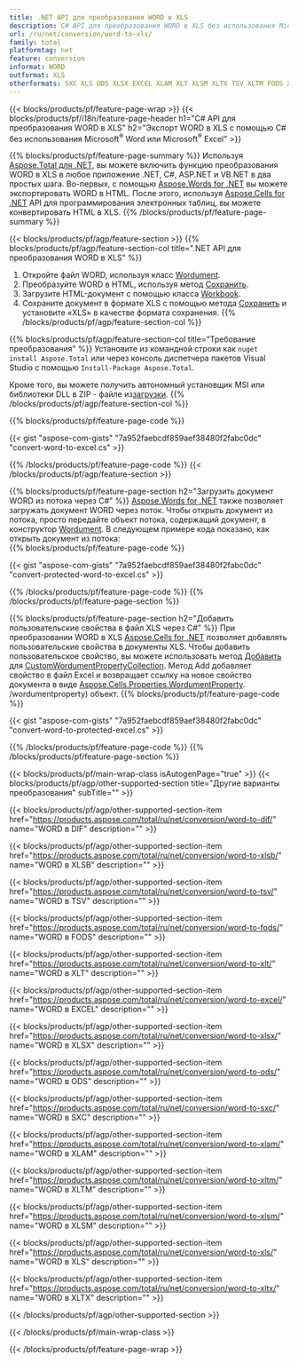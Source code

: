 ```yaml
---
title: .NET API для преобразования WORD в XLS
description: C# API для преобразования WORD в XLS без использования Microsoft Excel или Adobe Reader
url: /ru/net/conversion/word-to-xls/
family: total
platformtag: net
feature: conversion
informat: WORD
outformat: XLS
otherformats: SXC XLS ODS XLSX EXCEL XLAM XLT XLSM XLTX TSV XLTM FODS XLSB XLS
---
```

{{< blocks/products/pf/feature-page-wrap >}}
{{< blocks/products/pf/i18n/feature-page-header h1="C# API для преобразования WORD в XLS" h2="Экспорт WORD в XLS с помощью C# без использования Microsoft<sup>&reg;</sup> Word или Microsoft<sup>&reg;</sup> Excel" >}}

{{% blocks/products/pf/feature-page-summary %}}
Используя [Aspose.Total для .NET](https://products.aspose.com/total/net/), вы можете включить функцию преобразования WORD в XLS в любое приложение .NET, C#, ASP.NET и VB.NET в два простых шага. Во-первых, с помощью [Aspose.Words for .NET](https://products.aspose.com/words/net/) вы можете экспортировать WORD в HTML. После этого, используя [Aspose.Cells for .NET](https://products.aspose.com/cells/net/) API для программирования электронных таблиц, вы можете конвертировать HTML в XLS.
{{% /blocks/products/pf/feature-page-summary  %}}

{{< blocks/products/pf/agp/feature-section >}}
{{% blocks/products/pf/agp/feature-section-col title=".NET API для преобразования WORD в XLS" %}}
1. Откройте файл WORD, используя класс [Wordument](https://apireference.aspose.com/words/net/aspose.words/wordument).
2. Преобразуйте WORD в HTML, используя метод [Сохранить](https://apireference.aspose.com/words/net/aspose.words.wordument/save/methods/4).
3. Загрузите HTML-документ с помощью класса [Workbook](https://apireference.aspose.com/cells/net/aspose.cells/workbook).
4. Сохраните документ в формате XLS с помощью метода [Сохранить](https://apireference.aspose.com/cells/net/aspose.cells.workbook/save/methods/4) и установите «XLS» в качестве формата сохранения.
{{% /blocks/products/pf/agp/feature-section-col %}}

{{% blocks/products/pf/agp/feature-section-col title="Требование преобразования" %}}
Установите из командной строки как ```nuget install Aspose.Total``` или через консоль диспетчера пакетов Visual Studio с помощью ```Install-Package Aspose.Total```.

Кроме того, вы можете получить автономный установщик MSI или библиотеки DLL в ZIP - файле из[загрузки](https://downloads.aspose.com/total/net).
{{% /blocks/products/pf/agp/feature-section-col %}}

{{% blocks/products/pf/feature-page-code %}}

{{< gist "aspose-com-gists" "7a952faebcdf859aef38480f2fabc0dc" "convert-word-to-excel.cs" >}}


{{% /blocks/products/pf/feature-page-code %}}
{{< /blocks/products/pf/agp/feature-section >}}

{{% blocks/products/pf/feature-page-section  h2="Загрузить документ WORD из потока через С#" %}}
[Aspose.Words for .NET](https://products.aspose.com/words/net/) также позволяет загружать документ WORD через поток. Чтобы открыть документ из потока, просто передайте объект потока, содержащий документ, в конструктор [Wordument](https://apireference.aspose.com/words/net/aspose.words/wordument). В следующем примере кода показано, как открыть документ из потока:  
{{% blocks/products/pf/feature-page-code %}}

{{< gist "aspose-com-gists" "7a952faebcdf859aef38480f2fabc0dc" "convert-protected-word-to-excel.cs" >}}

{{% /blocks/products/pf/feature-page-code  %}}
{{% /blocks/products/pf/feature-page-section %}}

{{% blocks/products/pf/feature-page-section  h2="Добавить пользовательские свойства в файл XLS через С#" %}}
При преобразовании WORD в XLS [Aspose.Cells for .NET](https://products.aspose.com/cells/net/) позволяет добавлять пользовательские свойства в документы XLS. Чтобы добавить пользовательское свойство, вы можете использовать метод [Добавить](https://apireference.aspose.com/cells/net/aspose.cells.properties/customwordumentpropertycollection/methods/add/index) для [CustomWordumentPropertyCollection]( https://apireference.aspose.com/cells/net/aspose.cells.properties/customwordumentpropertycollection). Метод Add добавляет свойство в файл Excel и возвращает ссылку на новое свойство документа в виде [Aspose.Cells.Properties.WordumentProperty](https://apireference.aspose.com/cells/net/aspose.cells.properties). /wordumentproperty) объект. 
{{% blocks/products/pf/feature-page-code %}}

{{< gist "aspose-com-gists" "7a952faebcdf859aef38480f2fabc0dc" "convert-word-to-protected-excel.cs" >}}

{{% /blocks/products/pf/feature-page-code  %}}
{{% /blocks/products/pf/feature-page-section %}}

{{< blocks/products/pf/main-wrap-class isAutogenPage="true" >}}
{{< blocks/products/pf/agp/other-supported-section title="Другие варианты преобразования" subTitle="" >}}

{{< blocks/products/pf/agp/other-supported-section-item href="https://products.aspose.com/total/ru/net/conversion/word-to-dif/" name="WORD в DIF" description="" >}}

{{< blocks/products/pf/agp/other-supported-section-item href="https://products.aspose.com/total/ru/net/conversion/word-to-xlsb/" name="WORD в XLSB" description="" >}}

{{< blocks/products/pf/agp/other-supported-section-item href="https://products.aspose.com/total/ru/net/conversion/word-to-tsv/" name="WORD в TSV" description="" >}}

{{< blocks/products/pf/agp/other-supported-section-item href="https://products.aspose.com/total/ru/net/conversion/word-to-fods/" name="WORD в FODS" description="" >}}

{{< blocks/products/pf/agp/other-supported-section-item href="https://products.aspose.com/total/ru/net/conversion/word-to-xlt/" name="WORD в XLT" description="" >}}

{{< blocks/products/pf/agp/other-supported-section-item href="https://products.aspose.com/total/ru/net/conversion/word-to-excel/" name="WORD в EXCEL" description="" >}}

{{< blocks/products/pf/agp/other-supported-section-item href="https://products.aspose.com/total/ru/net/conversion/word-to-xlsx/" name="WORD в XLSX" description="" >}}

{{< blocks/products/pf/agp/other-supported-section-item href="https://products.aspose.com/total/ru/net/conversion/word-to-ods/" name="WORD в ODS" description="" >}}

{{< blocks/products/pf/agp/other-supported-section-item href="https://products.aspose.com/total/ru/net/conversion/word-to-sxc/" name="WORD в SXC" description="" >}}

{{< blocks/products/pf/agp/other-supported-section-item href="https://products.aspose.com/total/ru/net/conversion/word-to-xlam/" name="WORD в XLAM" description="" >}}

{{< blocks/products/pf/agp/other-supported-section-item href="https://products.aspose.com/total/ru/net/conversion/word-to-xltm/" name="WORD в XLTM" description="" >}}

{{< blocks/products/pf/agp/other-supported-section-item href="https://products.aspose.com/total/ru/net/conversion/word-to-xlsm/" name="WORD в XLSM" description="" >}}

{{< blocks/products/pf/agp/other-supported-section-item href="https://products.aspose.com/total/ru/net/conversion/word-to-xls/" name="WORD в XLS" description="" >}}

{{< blocks/products/pf/agp/other-supported-section-item href="https://products.aspose.com/total/ru/net/conversion/word-to-xltx/" name="WORD в XLTX" description="" >}}



{{< /blocks/products/pf/agp/other-supported-section >}}

{{< /blocks/products/pf/main-wrap-class >}}

{{< /blocks/products/pf/feature-page-wrap >}}